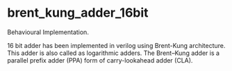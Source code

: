 # brent_kung_adder_16bit
 Behavioural Implementation.
 
 16 bit adder has been implemented in verilog using Brent-Kung architecture.
 This adder is also called as logarithmic adders. The Brent–Kung adder is a parallel prefix adder (PPA) form of carry-lookahead adder (CLA). 
 
